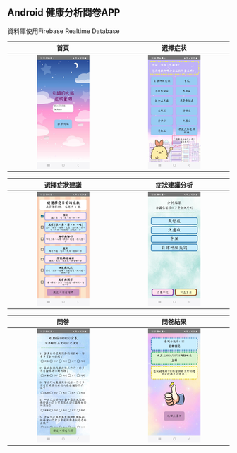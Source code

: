 Android 健康分析問卷APP
-------------

資料庫使用Firebase Realtime Database

| 首頁 | 選擇症狀 |
| :----: | :----: |
| <img src="images/首頁.jpg" width="50%"> | <img src="images/選擇症狀.jpg" width="50%">|

| 選擇症狀建議 | 症狀建議分析 |
| :----: | :----: |
| <img src="images/選擇症狀建議.jpg" width="50%"> | <img src="images/症狀建議分析.jpg" width="50%">|

| 問卷 | 問卷結果 |
| :----: | :----: |
| <img src="images/問卷.jpg" width="50%"> | <img src="images/問卷結果.jpg" width="50%">|
